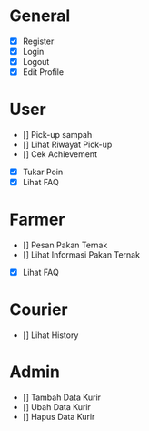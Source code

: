 # General
- [x] Register
- [x] Login
- [x] Logout
- [x] Edit Profile

# User
- [] Pick-up sampah
- [] Lihat Riwayat Pick-up
- [] Cek Achievement
- [x] Tukar Poin
- [x] Lihat FAQ

# Farmer
- [] Pesan Pakan Ternak
- [] Lihat Informasi Pakan Ternak
- [x] Lihat FAQ

# Courier
- [] Lihat History

# Admin
- [] Tambah Data Kurir
- [] Ubah Data Kurir
- [] Hapus Data Kurir